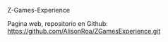Z-Games-Experience

Pagina web, repositorio en Github: https://github.com/AlisonRoa/ZGamesExperience.git
